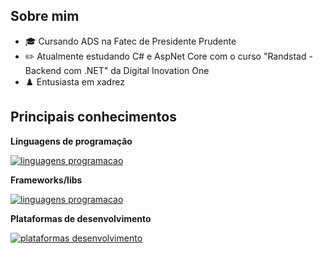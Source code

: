 ## Sobre mim


- 🎓 Cursando ADS na Fatec de Presidente Prudente
- ✏️ Atualmente estudando C# e AspNet Core com o curso "Randstad - Backend com .NET" da Digital Inovation One
- ♟️ Entusiasta em xadrez


## Principais conhecimentos

**Linguagens de programação**

[![linguagens programacao](https://skillicons.dev/icons?i=java,cs,js,php)](https://skillicons.dev)



**Frameworks/libs**

[![linguagens programacao](https://skillicons.dev/icons?i=spring,laravel,react)](https://skillicons.dev)


**Plataformas de desenvolvimento**

[![plataformas desenvolvimento](https://skillicons.dev/icons?i=idea,vscode,unity)](https://skillicons.dev)


